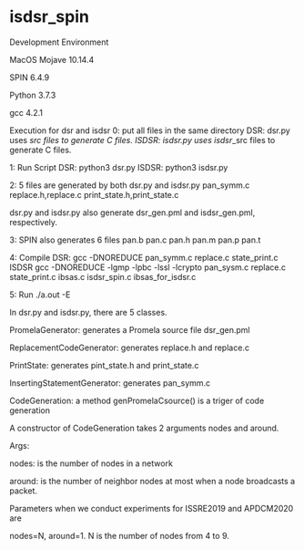 # isdsr_spin

Development Environment

MacOS Mojave 10.14.4

SPIN 6.4.9

Python 3.7.3

gcc 4.2.1


Execution for dsr and isdsr
0:
put all files in the same directory
DSR: dsr.py uses *_src files to generate C files.
ISDSR: isdsr.py uses isdsr_*_src files to generate C files.

1:
Run Script
DSR: python3 dsr.py
ISDSR: python3 isdsr.py

2:
5 files are generated by both dsr.py and isdsr.py
pan_symm.c
replace.h,replace.c
print_state.h,print_state.c

dsr.py and isdsr.py also generate dsr_gen.pml and isdsr_gen.pml, respectively.


3:
SPIN also generates 6 files 
pan.b pan.c pan.h pan.m pan.p pan.t


4:
Compile
DSR: gcc -DNOREDUCE pan_symm.c replace.c state_print.c
ISDSR gcc -DNOREDUCE -lgmp -lpbc -lssl -lcrypto pan_sysm.c replace.c state_print.c ibsas.c isdsr_spin.c ibsas_for_isdsr.c

5:
Run
./a.out -E


In dsr.py and isdsr.py, there are 5 classes.

PromelaGenerator: generates a Promela source file dsr_gen.pml

ReplacementCodeGenerator: generates replace.h and replace.c

PrintState: generates pint_state.h and print_state.c

InsertingStatementGenerator: generates pan_symm.c

CodeGeneration: a method genPromelaCsource() is a triger of code generation


A constructor of CodeGeneration takes 2 arguments nodes and around.

Args:

nodes: is the number of nodes in a network

around: is the number of neighbor nodes at most when a node broadcasts a packet.

Parameters when we conduct experiments for ISSRE2019 and APDCM2020 are

nodes=N, around=1.
N is the number of nodes from 4 to 9.
